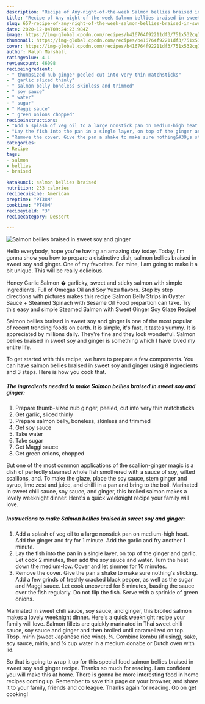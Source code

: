 ```yaml
---
description: "Recipe of Any-night-of-the-week Salmon bellies braised in sweet soy and ginger"
title: "Recipe of Any-night-of-the-week Salmon bellies braised in sweet soy and ginger"
slug: 657-recipe-of-any-night-of-the-week-salmon-bellies-braised-in-sweet-soy-and-ginger
date: 2020-12-04T09:24:23.984Z
image: https://img-global.cpcdn.com/recipes/b416764f92211df3/751x532cq70/salmon-bellies-braised-in-sweet-soy-and-ginger-recipe-main-photo.jpg
thumbnail: https://img-global.cpcdn.com/recipes/b416764f92211df3/751x532cq70/salmon-bellies-braised-in-sweet-soy-and-ginger-recipe-main-photo.jpg
cover: https://img-global.cpcdn.com/recipes/b416764f92211df3/751x532cq70/salmon-bellies-braised-in-sweet-soy-and-ginger-recipe-main-photo.jpg
author: Ralph Marshall
ratingvalue: 4.1
reviewcount: 46098
recipeingredient:
- " thumbsized nub ginger peeled cut into very thin matchsticks"
- " garlic sliced thinly"
- " salmon belly boneless skinless and trimmed"
- " soy sauce"
- " water"
- " sugar"
- " Maggi sauce"
- " green onions chopped"
recipeinstructions:
- "Add a splash of veg oil to a large nonstick pan on medium-high heat. Add the ginger and fry for 1 minute. Add the garlic and fry another 1 minute."
- "Lay the fish into the pan in a single layer, on top of the ginger and garlic. Let cook 2 minutes, then add the soy sauce and water. Turn the heat down the medium-low. Cover and let simmer for 10 minutes."
- "Remove the cover. Give the pan a shake to make sure nothing&#39;s sticking. Add a few grinds of freshly cracked black pepper, as well as the sugar and Maggi sauce. Let cook uncovered for 5 minutes, basting the sauce over the fish regularly. Do not flip the fish. Serve with a sprinkle of green onions."
categories:
- Recipe
tags:
- salmon
- bellies
- braised

katakunci: salmon bellies braised 
nutrition: 233 calories
recipecuisine: American
preptime: "PT38M"
cooktime: "PT40M"
recipeyield: "3"
recipecategory: Dessert

---
```



![Salmon bellies braised in sweet soy and ginger](https://img-global.cpcdn.com/recipes/b416764f92211df3/751x532cq70/salmon-bellies-braised-in-sweet-soy-and-ginger-recipe-main-photo.jpg)

Hello everybody, hope you're having an amazing day today. Today, I'm gonna show you how to prepare a distinctive dish, salmon bellies braised in sweet soy and ginger. One of my favorites. For mine, I am going to make it a bit unique. This will be really delicious.

Honey Garlic Salmon � garlicky, sweet and sticky salmon with simple ingredients. Full of Omegas Oil and Soy Yuzu flavors. Step by step directions with pictures makes this recipe Salmon Belly Strips in Oyster Sauce + Steamed Spinach with Sesame Oil Food prepartion can take. Try this easy and simple Steamed Salmon with Sweet Ginger Soy Glaze Recipe!

Salmon bellies braised in sweet soy and ginger is one of the most popular of recent trending foods on earth. It is simple, it's fast, it tastes yummy. It is appreciated by millions daily. They're fine and they look wonderful. Salmon bellies braised in sweet soy and ginger is something which I have loved my entire life.


To get started with this recipe, we have to prepare a few components. You can have salmon bellies braised in sweet soy and ginger using 8 ingredients and 3 steps. Here is how you cook that.

<!--inarticleads1-->

##### The ingredients needed to make Salmon bellies braised in sweet soy and ginger:

1. Prepare  thumb-sized nub ginger, peeled, cut into very thin matchsticks
1. Get  garlic, sliced thinly
1. Prepare  salmon belly, boneless, skinless and trimmed
1. Get  soy sauce
1. Take  water
1. Take  sugar
1. Get  Maggi sauce
1. Get  green onions, chopped


But one of the most common applications of the scallion-ginger magic is a dish of perfectly steamed whole fish smothered with a sauce of soy, wilted scallions, and. To make the glaze, place the soy sauce, stem ginger and syrup, lime zest and juice, and chilli in a pan and bring to the boil. Marinated in sweet chili sauce, soy sauce, and ginger, this broiled salmon makes a lovely weeknight dinner. Here&#39;s a quick weeknight recipe your family will love. 

<!--inarticleads2-->

##### Instructions to make Salmon bellies braised in sweet soy and ginger:

1. Add a splash of veg oil to a large nonstick pan on medium-high heat. Add the ginger and fry for 1 minute. Add the garlic and fry another 1 minute.
1. Lay the fish into the pan in a single layer, on top of the ginger and garlic. Let cook 2 minutes, then add the soy sauce and water. Turn the heat down the medium-low. Cover and let simmer for 10 minutes.
1. Remove the cover. Give the pan a shake to make sure nothing&#39;s sticking. Add a few grinds of freshly cracked black pepper, as well as the sugar and Maggi sauce. Let cook uncovered for 5 minutes, basting the sauce over the fish regularly. Do not flip the fish. Serve with a sprinkle of green onions.


Marinated in sweet chili sauce, soy sauce, and ginger, this broiled salmon makes a lovely weeknight dinner. Here&#39;s a quick weeknight recipe your family will love. Salmon fillets are quickly marinated in Thai sweet chili sauce, soy sauce and ginger and then broiled until caramelized on top. Tbsp. mirin (sweet Japanese rice wine). ¼. Combine kombu (if using), sake, soy sauce, mirin, and ¾ cup water in a medium donabe or Dutch oven with lid. 

So that is going to wrap it up for this special food salmon bellies braised in sweet soy and ginger recipe. Thanks so much for reading. I am confident you will make this at home. There is gonna be more interesting food in home recipes coming up. Remember to save this page on your browser, and share it to your family, friends and colleague. Thanks again for reading. Go on get cooking!
